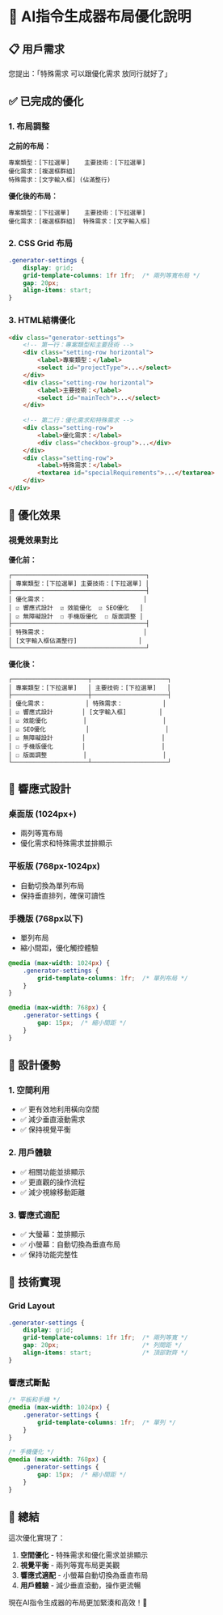 # 🎨 AI指令生成器布局優化說明

## 📋 用戶需求

您提出：「特殊需求 可以跟優化需求 放同行就好了」

## ✅ 已完成的優化

### 1. 布局調整

**之前的布局：**
```
專案類型：[下拉選單]    主要技術：[下拉選單]
優化需求：[複選框群組]
特殊需求：[文字輸入框] (佔滿整行)
```

**優化後的布局：**
```
專案類型：[下拉選單]    主要技術：[下拉選單]
優化需求：[複選框群組]  特殊需求：[文字輸入框]
```

### 2. CSS Grid 布局

```css
.generator-settings {
    display: grid;
    grid-template-columns: 1fr 1fr;  /* 兩列等寬布局 */
    gap: 20px;
    align-items: start;
}
```

### 3. HTML結構優化

```html
<div class="generator-settings">
    <!-- 第一行：專案類型和主要技術 -->
    <div class="setting-row horizontal">
        <label>專案類型：</label>
        <select id="projectType">...</select>
    </div>
    <div class="setting-row horizontal">
        <label>主要技術：</label>
        <select id="mainTech">...</select>
    </div>
    
    <!-- 第二行：優化需求和特殊需求 -->
    <div class="setting-row">
        <label>優化需求：</label>
        <div class="checkbox-group">...</div>
    </div>
    <div class="setting-row">
        <label>特殊需求：</label>
        <textarea id="specialRequirements">...</textarea>
    </div>
</div>
```

## 🎯 優化效果

### 視覺效果對比

**優化前：**
```
┌─────────────────────────────────────┐
│ 專案類型：[下拉選單] 主要技術：[下拉選單] │
├─────────────────────────────────────┤
│ 優化需求：                           │
│ ☑ 響應式設計  ☑ 效能優化  ☑ SEO優化   │
│ ☑ 無障礙設計  ☐ 手機版優化  ☐ 版面調整 │
├─────────────────────────────────────┤
│ 特殊需求：                           │
│ [文字輸入框佔滿整行]                 │
└─────────────────────────────────────┘
```

**優化後：**
```
┌─────────────────────┬─────────────────────┐
│ 專案類型：[下拉選單]   │ 主要技術：[下拉選單]   │
├─────────────────────┼─────────────────────┤
│ 優化需求：           │ 特殊需求：           │
│ ☑ 響應式設計        │ [文字輸入框]         │
│ ☑ 效能優化          │                     │
│ ☑ SEO優化           │                     │
│ ☑ 無障礙設計        │                     │
│ ☐ 手機版優化        │                     │
│ ☐ 版面調整          │                     │
└─────────────────────┴─────────────────────┘
```

## 📱 響應式設計

### 桌面版 (1024px+)
- 兩列等寬布局
- 優化需求和特殊需求並排顯示

### 平板版 (768px-1024px)
- 自動切換為單列布局
- 保持垂直排列，確保可讀性

### 手機版 (768px以下)
- 單列布局
- 縮小間距，優化觸控體驗

```css
@media (max-width: 1024px) {
    .generator-settings {
        grid-template-columns: 1fr;  /* 單列布局 */
    }
}

@media (max-width: 768px) {
    .generator-settings {
        gap: 15px;  /* 縮小間距 */
    }
}
```

## 🎨 設計優勢

### 1. 空間利用
- ✅ 更有效地利用橫向空間
- ✅ 減少垂直滾動需求
- ✅ 保持視覺平衡

### 2. 用戶體驗
- ✅ 相關功能並排顯示
- ✅ 更直觀的操作流程
- ✅ 減少視線移動距離

### 3. 響應式適配
- ✅ 大螢幕：並排顯示
- ✅ 小螢幕：自動切換為垂直布局
- ✅ 保持功能完整性

## 🔧 技術實現

### Grid Layout
```css
.generator-settings {
    display: grid;
    grid-template-columns: 1fr 1fr;  /* 兩列等寬 */
    gap: 20px;                       /* 列間距 */
    align-items: start;              /* 頂部對齊 */
}
```

### 響應式斷點
```css
/* 平板和手機 */
@media (max-width: 1024px) {
    .generator-settings {
        grid-template-columns: 1fr;  /* 單列 */
    }
}

/* 手機優化 */
@media (max-width: 768px) {
    .generator-settings {
        gap: 15px;  /* 縮小間距 */
    }
}
```

## 🎉 總結

這次優化實現了：

1. **空間優化** - 特殊需求和優化需求並排顯示
2. **視覺平衡** - 兩列等寬布局更美觀
3. **響應式適配** - 小螢幕自動切換為垂直布局
4. **用戶體驗** - 減少垂直滾動，操作更流暢

現在AI指令生成器的布局更加緊湊和高效！🚀
